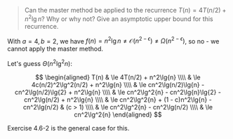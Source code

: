 > Can the master method be applied to the recurrence $T(n) = 4T(n/2) + n^2\lg{n}$?
> Why or why not? Give an asymptotic upper bound for this recurrence.

With $a = 4, b = 2$, we have $f(n) = n^2\lg{n} \ne \mathcal{O}(n^{2-\epsilon}) \ne \Omega(n^{2-\epsilon})$, so no - we cannot apply the master method.

Let's guess $\Theta(n^2\lg^2{n})$:

$$ \begin{aligned}
   T(n) & \le 4T(n/2) + n^2\lg{n} \\\\
        & \le 4c(n/2)^2\lg^2(n/2) + n^2\lg{n} \\\\
        & \le cn^2\lg(n/2)\lg{n} - cn^2\lg(n/2)\lg{2} + n^2\lg{n} \\\\
        & \le cn^2\lg^2{n} - cn^2\lg{n}\lg{2} - cn^2\lg(n/2) + n^2\lg{n} \\\\
        & \le cn^2\lg^2{n} + (1 - c)n^2\lg{n} - cn^2\lg(n/2) & (c > 1) \\\\
        & \le cn^2\lg^2{n} - cn^2\lg(n/2) \\\\
        & \le cn^2\lg^2{n}
   \end{aligned} $$

Exercise 4.6-2 is the general case for this.
